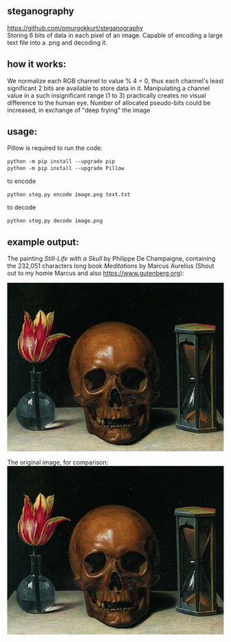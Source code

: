 ## steganography
https://github.com/omurgokkurt/steganography  
Storing 6 bits of data in each pixel of an image. Capable of encoding a large text file into a .png and decoding it.

## how it works:
We normalize each RGB channel to value % 4 = 0, thus each channel's least significant 2 bits are available to store data in it. Manipulating a channel value in a such  insignificant range (1 to 3) practically creates no visual difference to the human eye. Number of allocated pseudo-bits could be increased, in exchange of "deep frying" the image


## usage:
Pillow is required to run the code:
``` 
python -m pip install --upgrade pip
python -m pip install --upgrade Pillow
```
 
to encode 
``` 
python steg.py encode image.png text.txt
```
to decode 
``` 
python steg.py decode image.png
```

## example output:  
The painting *Still-Life with a Skull* by Philippe De Champaigne, containing the 232,051 characters long book *Meditations* by Marcus Aurelius (Shout out to my homie Marcus and also https://www.gutenberg.org):  

![*Still-Life with a Skull* by Philippe De Champaigne](https://raw.githubusercontent.com/omurgokkurt/steganography/main/memento_mori_encoded.png)

The original image, for comparison:  
![*Still-Life with a Skull* by Philippe De Champaigne](https://raw.githubusercontent.com/omurgokkurt/steganography/main/memento_mori.png)
